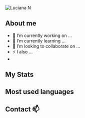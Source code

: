 
![Luciana N](https://github.com/user-attachments/assets/d2119f35-d76c-48b0-a257-30bff0dc9b32)

## About me 

- 🔭 I’m currently working on ...
- 🌱 I’m currently learning ...
- 👯 I’m looking to collaborate on ...
- ⚡ I also ...
- 

## My Stats

## Most used languages

## Contact 📫
